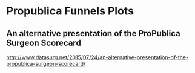 # Propublica Funnels Plots
## An alternative presentation of the ProPublica Surgeon Scorecard
http://www.datasurg.net/2015/07/24/an-alternative-presentation-of-the-propublica-surgeon-scorecard/
